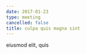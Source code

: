 ```yaml
---
date: 2017-01-23
type: meeting
cancelled: false
title: culpa quis magna sint
---
```

eiusmod elit, quis